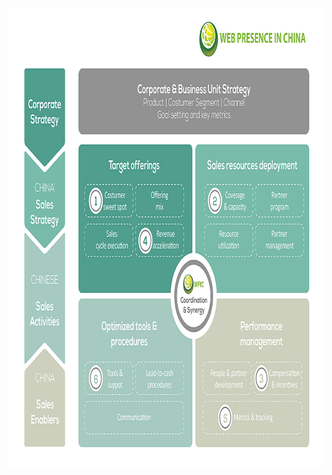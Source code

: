 <a class="imgpopup" href="channel%20strategy.jpg"><img src="channel%20strategy.jpg" width="940" height="734"></a>
